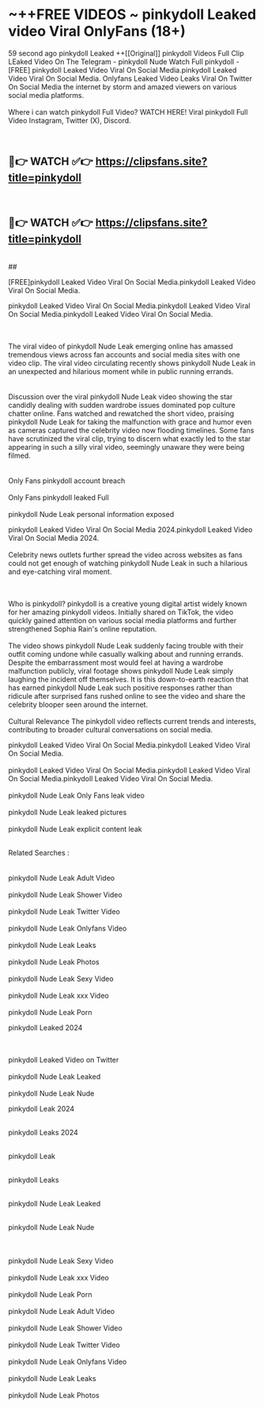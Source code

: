 # ~++FREE VIDEOS ~ pinkydoll Leaked video Viral OnlyFans (18+)<br>


59 second ago pinkydoll Leaked ++[[Original]] pinkydoll Videos Full Clip LEaked Video On The Telegram  - pinkydoll Nude  Watch Full pinkydoll - [FREE] pinkydoll Leaked Video Viral On Social Media.pinkydoll Leaked Video Viral On Social Media.   Onlyfans Leaked Video Leaks Viral On Twitter On Social Media the internet by storm and amazed viewers on various social media platforms. <br><br>
Where i can watch pinkydoll Full Video? WATCH HERE! Viral pinkydoll Full Video Instagram, Twitter (X), Discord. <br>


 <br>

##  🔴👉 WATCH ✅👉  <a href="https://clipsfans.site?title=pinkydoll&ref=git">https://clipsfans.site?title=pinkydoll</a> <br>
  <br>

##  🔴👉 WATCH ✅👉  <a href="https://clipsfans.site?title=pinkydoll&ref=git">https://clipsfans.site?title=pinkydoll</a> <br>
  <br>
  ##



[FREE]pinkydoll Leaked Video Viral On Social Media.pinkydoll Leaked Video Viral On Social Media. <br>

pinkydoll Leaked Video Viral On Social Media.pinkydoll Leaked Video Viral On Social Media.pinkydoll Leaked Video Viral On Social Media. <br>


  <br>

  <br>
The viral video of pinkydoll Nude Leak emerging online has amassed tremendous views across fan accounts and social media sites with one video clip. The viral video circulating recently shows pinkydoll Nude Leak in an unexpected and hilarious moment while in public running errands.<br>
<br>


<br>
Discussion over the viral pinkydoll Nude Leak video showing the star candidly dealing with sudden wardrobe issues dominated pop culture chatter online. Fans watched and rewatched the short video, praising pinkydoll Nude Leak for taking the malfunction with grace and humor even as cameras captured the celebrity video now flooding timelines. Some fans have scrutinized the viral clip, trying to discern what exactly led to the star appearing in such a silly viral video, seemingly unaware they were being filmed.<br>
<br>
<br> 
Only Fans pinkydoll account breach<br>
<br>
Only Fans pinkydoll leaked Full <br>
<br>
pinkydoll Nude Leak personal information exposed<br>

pinkydoll Leaked Video Viral On Social Media 2024.pinkydoll Leaked Video Viral On Social Media 2024. <br>
<br>
Celebrity news outlets further spread the video across websites as fans could not get enough of watching pinkydoll Nude Leak in such a hilarious and eye-catching viral moment.<br>
<br>

<br>
Who is pinkydoll? pinkydoll is a creative young digital artist widely known for her amazing pinkydoll videos. Initially shared on TikTok, the video quickly gained attention on various social media platforms and further strengthened Sophia Rain's online reputation.<br>
<br>
The video shows pinkydoll Nude Leak suddenly facing trouble with their outfit coming undone while casually walking about and running errands. Despite the embarrassment most would feel at having a wardrobe malfunction publicly, viral footage shows pinkydoll Nude Leak simply laughing the incident off themselves. It is this down-to-earth reaction that has earned pinkydoll Nude Leak such positive responses rather than ridicule after surprised fans rushed online to see the video and share the celebrity blooper seen around the internet.<br>
<br>
Cultural Relevance The pinkydoll video reflects current trends and interests, contributing to broader cultural conversations on social media.<br>

pinkydoll Leaked Video Viral On Social Media.pinkydoll Leaked Video Viral On Social Media.<br>
<br>
pinkydoll Leaked Video Viral On Social Media.pinkydoll Leaked Video Viral On Social Media.pinkydoll Leaked Video Viral On Social Media.<br>
<br>
pinkydoll Nude Leak Only Fans leak video<br>
<br>
pinkydoll Nude Leak leaked pictures<br>
<br>
pinkydoll Nude Leak explicit content leak<br>


<br>
Related Searches :<br>
<br>

<br>
pinkydoll Nude Leak Adult Video<br>
<br>
pinkydoll Nude Leak Shower Video<br>
<br>
pinkydoll Nude Leak Twitter Video<br>
<br>
pinkydoll Nude Leak Onlyfans Video<br>
<br>
pinkydoll Nude Leak Leaks<br>
<br>
pinkydoll Nude Leak Photos<br>

<br>
pinkydoll Nude Leak Sexy Video<br>
<br>
pinkydoll Nude Leak xxx Video<br>
<br>
pinkydoll Nude Leak Porn<br>

pinkydoll  Leaked 2024 <br> <br>
<br>

pinkydoll Leaked Video on Twitter <br>
<br>
pinkydoll Nude Leak Leaked<br>
<br>
pinkydoll Nude Leak Nude<br>


pinkydoll  Leak 2024 <br> <br>



pinkydoll  Leaks 2024 <br> <br>



 
pinkydoll  Leak<br> <br>



pinkydoll  Leaks<br> <br>


pinkydoll Nude Leak Leaked<br> <br>

pinkydoll Nude Leak Nude<br> <br>
<br> <br>
pinkydoll Nude Leak Sexy Video
<br> <br>
pinkydoll Nude Leak xxx Video
<br> <br>
pinkydoll Nude Leak Porn
<br> <br>
pinkydoll Nude Leak Adult Video
<br> <br>
pinkydoll Nude Leak Shower Video
<br> <br>
pinkydoll Nude Leak Twitter Video
<br> <br>
pinkydoll Nude Leak Onlyfans Video
<br> <br>
pinkydoll Nude Leak Leaks
<br> <br>
pinkydoll Nude Leak Photos






</p>




 



</p>










